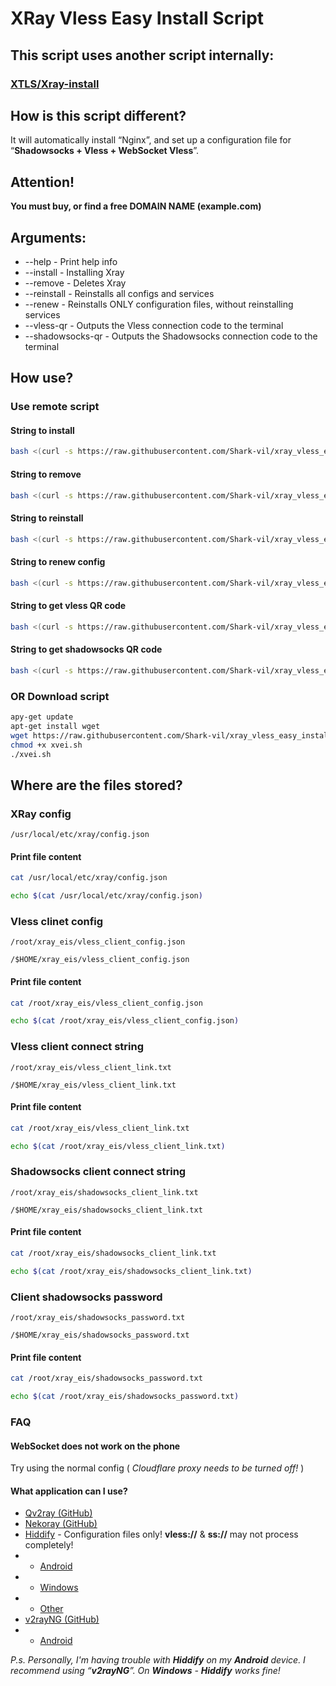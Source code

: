 # XRay Vless Easy Install Script

## This script uses another script internally:
### [XTLS/Xray-install](https://github.com/XTLS/Xray-install/raw/main/install-release.sh)

## How is this script different?
It will automatically install “Nginx”, and set up a configuration file for “**Shadowsocks + Vless + WebSocket Vless**”.

## Attention!
**You must buy, or find a free DOMAIN NAME (example.com)**

## Arguments:
* --help - Print help info
* --install - Installing Xray
* --remove - Deletes Xray
* --reinstall - Reinstalls all configs and services
* --renew - Reinstalls ONLY configuration files, without reinstalling services
* --vless-qr - Outputs the Vless connection code to the terminal
* --shadowsocks-qr - Outputs the Shadowsocks connection code to the terminal

## How use?

### Use remote script
#### String to install
```bash
bash <(curl -s https://raw.githubusercontent.com/Shark-vil/xray_vless_easy_install_script/master/xvei.sh) --install
```

#### String to remove
```bash
bash <(curl -s https://raw.githubusercontent.com/Shark-vil/xray_vless_easy_install_script/master/xvei.sh) --remove
```

#### String to reinstall
```bash
bash <(curl -s https://raw.githubusercontent.com/Shark-vil/xray_vless_easy_install_script/master/xvei.sh) --reinstall
```

#### String to renew config
```bash
bash <(curl -s https://raw.githubusercontent.com/Shark-vil/xray_vless_easy_install_script/master/xvei.sh) --renew
```

#### String to get vless QR code
```bash
bash <(curl -s https://raw.githubusercontent.com/Shark-vil/xray_vless_easy_install_script/master/xvei.sh) --vless-qr
```

#### String to get shadowsocks QR code
```bash
bash <(curl -s https://raw.githubusercontent.com/Shark-vil/xray_vless_easy_install_script/master/xvei.sh) --shadowsocks-qr
```

### OR Download script
```bash
apy-get update
apt-get install wget
wget https://raw.githubusercontent.com/Shark-vil/xray_vless_easy_install_script/master/xvei.sh
chmod +x xvei.sh
./xvei.sh
```

## Where are the files stored?

### XRay config
```
/usr/local/etc/xray/config.json
```

#### Print file content
```bash
cat /usr/local/etc/xray/config.json
```
```bash
echo $(cat /usr/local/etc/xray/config.json)
```

### Vless clinet config
```
/root/xray_eis/vless_client_config.json
```
```
/$HOME/xray_eis/vless_client_config.json
```

#### Print file content
```bash
cat /root/xray_eis/vless_client_config.json
```
```bash
echo $(cat /root/xray_eis/vless_client_config.json)
```

### Vless client connect string
```
/root/xray_eis/vless_client_link.txt
```
```
/$HOME/xray_eis/vless_client_link.txt
```

#### Print file content
```bash
cat /root/xray_eis/vless_client_link.txt
```
```bash
echo $(cat /root/xray_eis/vless_client_link.txt)
```

### Shadowsocks client connect string
```
/root/xray_eis/shadowsocks_client_link.txt
```
```
/$HOME/xray_eis/shadowsocks_client_link.txt
```

#### Print file content
```bash
cat /root/xray_eis/shadowsocks_client_link.txt
```
```bash
echo $(cat /root/xray_eis/shadowsocks_client_link.txt)
```

### Client shadowsocks password
```
/root/xray_eis/shadowsocks_password.txt
```
```
/$HOME/xray_eis/shadowsocks_password.txt
```

#### Print file content
```bash
cat /root/xray_eis/shadowsocks_password.txt
```
```bash
echo $(cat /root/xray_eis/shadowsocks_password.txt)
```

### FAQ
#### WebSocket does not work on the phone
Try using the normal config ( *Cloudflare proxy needs to be turned off!* )

#### What application can I use?
* [Qv2ray (GitHub)](https://github.com/Qv2ray/Qv2ray/releases/latest)
* [Nekoray (GitHub)](https://github.com/MatsuriDayo/nekoray/releases/latest)
* [Hiddify](https://hiddify.com/) - Configuration files only! **vless://** & **ss://** may not process completely!
* * [Android](https://play.google.com/store/apps/details?id=app.hiddify.com)
* * [Windows](https://apps.microsoft.com/detail/9pdfnl3qv2s5)
* * [Other](https://app.hiddify.com/)
* [v2rayNG (GitHub)](https://github.com/2dust/v2rayNG/releases/latest)
* * [Android](https://play.google.com/store/apps/details?id=com.v2ray.ang)

*P.s. Personally, I'm having trouble with **Hiddify** on my **Android** device. I recommend using “**v2rayNG**”. On **Windows** - **Hiddify** works fine!*